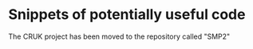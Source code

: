 # Snippets of potentially useful code

The CRUK project has been moved to the repository called "SMP2"
